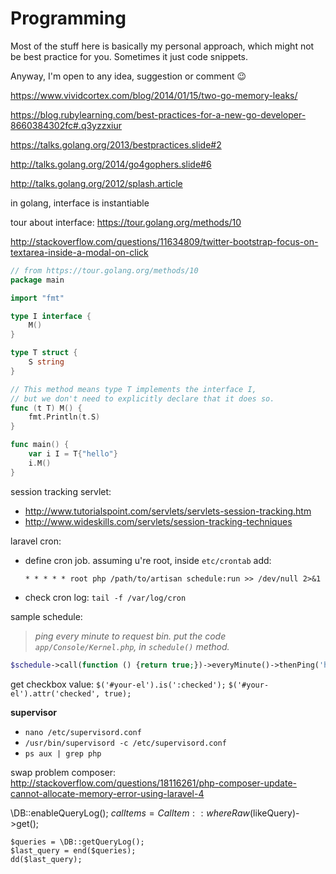 # Programming

Most of the stuff here is basically my personal approach, which might not be best practice for you. Sometimes it just code snippets. 

Anyway, I'm open to any idea, suggestion or comment 😉

https://www.vividcortex.com/blog/2014/01/15/two-go-memory-leaks/

https://blog.rubylearning.com/best-practices-for-a-new-go-developer-8660384302fc#.q3yzzxiur

https://talks.golang.org/2013/bestpractices.slide#2

http://talks.golang.org/2014/go4gophers.slide#6

http://talks.golang.org/2012/splash.article

in golang, interface is instantiable

tour about interface: https://tour.golang.org/methods/10

http://stackoverflow.com/questions/11634809/twitter-bootstrap-focus-on-textarea-inside-a-modal-on-click

```go
// from https://tour.golang.org/methods/10
package main

import "fmt"

type I interface {
	M()
}

type T struct {
	S string
}

// This method means type T implements the interface I,
// but we don't need to explicitly declare that it does so.
func (t T) M() {
	fmt.Println(t.S)
}

func main() {
	var i I = T{"hello"}
	i.M()
}
```

session tracking servlet: 
- http://www.tutorialspoint.com/servlets/servlets-session-tracking.htm
- http://www.wideskills.com/servlets/session-tracking-techniques

laravel cron:
- define cron job. assuming u're root, inside `etc/crontab` add:

  `* * * * * root php /path/to/artisan schedule:run >> /dev/null 2>&1`
- check cron log: `tail -f /var/log/cron`

sample schedule: 

>*ping every minute to request bin. put the code `app/Console/Kernel.php`, in `schedule()` method.*

```php
$schedule->call(function () {return true;})->everyMinute()->thenPing('http://requestb.in/1cs75qz1');
```


get checkbox value: `$('#your-el').is(':checked');`
`$('#your-el').attr('checked', true);`

**supervisor**

- `nano /etc/supervisord.conf`
- `/usr/bin/supervisord -c /etc/supervisord.conf`
- `ps aux | grep php`

swap problem composer: http://stackoverflow.com/questions/18116261/php-composer-update-cannot-allocate-memory-error-using-laravel-4

\DB::enableQueryLog();
    $calItems = CalItem::whereRaw($likeQuery)->get();

    $queries = \DB::getQueryLog();
    $last_query = end($queries);
    dd($last_query);